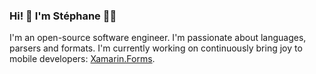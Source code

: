 ### Hi! 👋 I'm Stéphane 👨‍💻

I'm an open-source software engineer. I'm passionate about languages, parsers and formats. I'm currently working on continuously bring joy to mobile developers: [Xamarin.Forms](https://github.com/xamarin/Xamarin.Forms).


<!--
**StephaneDelcroix/StephaneDelcroix** is a ✨ _special_ ✨ repository because its `README.md` (this file) appears on your GitHub profile.

Here are some ideas to get you started:

- 🔭 I’m currently working on ...
- 🌱 I’m currently learning ...
- 👯 I’m looking to collaborate on ...
- 🤔 I’m looking for help with ...
- 💬 Ask me about ...
- 📫 How to reach me: ...
- 😄 Pronouns: ...
- ⚡ Fun fact: ...
-->
